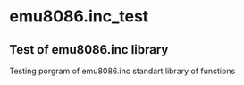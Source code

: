 # emu8086.inc_test
Test of emu8086.inc library
----

Testing porgram of emu8086.inc standart library of functions
